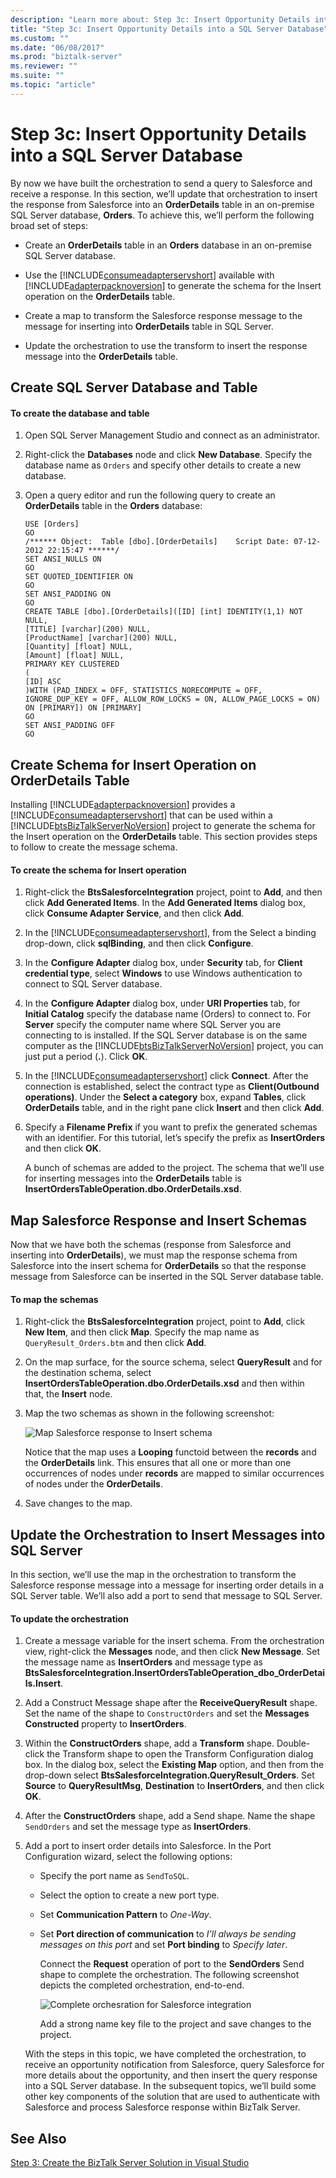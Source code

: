```yaml
---
description: "Learn more about: Step 3c: Insert Opportunity Details into a SQL Server Database"
title: "Step 3c: Insert Opportunity Details into a SQL Server Database"
ms.custom: ""
ms.date: "06/08/2017"
ms.prod: "biztalk-server"
ms.reviewer: ""
ms.suite: ""
ms.topic: "article"
---
```

# Step 3c: Insert Opportunity Details into a SQL Server Database
By now we have built the orchestration to send a query to Salesforce and receive a response. In this section, we’ll update that orchestration to insert the response from Salesforce into an **OrderDetails** table in an on-premise SQL Server database, **Orders**. To achieve this, we’ll perform the following broad set of steps:  
  
- Create an **OrderDetails** table in an **Orders** database in an on-premise SQL Server database.  
  
- Use the [!INCLUDE[consumeadapterservshort](../includes/consumeadapterservshort-md.md)] available with [!INCLUDE[adapterpacknoversion](../includes/adapterpacknoversion-md.md)] to generate the schema for the Insert operation on the **OrderDetails** table.  
  
- Create a map to transform the Salesforce response message to the message for inserting into **OrderDetails** table in SQL Server.  
  
- Update the orchestration to use the transform to insert the response message into the **OrderDetails** table.  
  
## Create SQL Server Database and Table  
  
#### To create the database and table  
  
1.  Open SQL Server Management Studio and connect as an administrator.  
  
2.  Right-click the **Databases** node and click **New Database**. Specify the database name as `Orders` and specify other details to create a new database.  
  
3.  Open a query editor and run the following query to create an **OrderDetails** table in the **Orders** database:  
  
    ```  
    USE [Orders]  
    GO  
    /****** Object:  Table [dbo].[OrderDetails]    Script Date: 07-12-2012 22:15:47 ******/  
    SET ANSI_NULLS ON  
    GO  
    SET QUOTED_IDENTIFIER ON  
    GO  
    SET ANSI_PADDING ON  
    GO  
    CREATE TABLE [dbo].[OrderDetails]([ID] [int] IDENTITY(1,1) NOT NULL,  
    [TITLE] [varchar](200) NULL,  
    [ProductName] [varchar](200) NULL,  
    [Quantity] [float] NULL,  
    [Amount] [float] NULL,  
    PRIMARY KEY CLUSTERED   
    (  
    [ID] ASC  
    )WITH (PAD_INDEX = OFF, STATISTICS_NORECOMPUTE = OFF, IGNORE_DUP_KEY = OFF, ALLOW_ROW_LOCKS = ON, ALLOW_PAGE_LOCKS = ON) ON [PRIMARY]) ON [PRIMARY]  
    GO  
    SET ANSI_PADDING OFF  
    GO  
    ```  
  
## Create Schema for Insert Operation on OrderDetails Table  
 Installing [!INCLUDE[adapterpacknoversion](../includes/adapterpacknoversion-md.md)] provides a [!INCLUDE[consumeadapterservshort](../includes/consumeadapterservshort-md.md)] that can be used within a [!INCLUDE[btsBizTalkServerNoVersion](../includes/btsbiztalkservernoversion-md.md)] project to generate the schema for the Insert operation on the **OrderDetails** table. This section provides steps to follow to create the message schema.  
  
#### To create the schema for Insert operation  
  
1. Right-click the **BtsSalesforceIntegration** project, point to **Add**, and then click **Add Generated Items**. In the **Add Generated Items** dialog box, click **Consume Adapter Service**, and then click **Add**.  
  
2. In the [!INCLUDE[consumeadapterservshort](../includes/consumeadapterservshort-md.md)], from the Select a binding drop-down, click **sqlBinding**, and then click **Configure**.  
  
3. In the **Configure Adapter** dialog box, under **Security** tab, for **Client credential type**, select **Windows** to use Windows authentication to connect to SQL Server database.  
  
4. In the **Configure Adapter** dialog box, under **URI Properties** tab, for **Initial Catalog** specify the database name (Orders) to connect to. For **Server** specify the computer name where SQL Server you are connecting to is installed. If the SQL Server database is on the same computer as the [!INCLUDE[btsBizTalkServerNoVersion](../includes/btsbiztalkservernoversion-md.md)] project, you can just put a period (**.**). Click **OK**.  
  
5. In the [!INCLUDE[consumeadapterservshort](../includes/consumeadapterservshort-md.md)] click **Connect**. After the connection is established, select the contract type as **Client(Outbound operations)**. Under the **Select a category** box, expand **Tables**, click **OrderDetails** table, and in the right pane click **Insert** and then click **Add**.  
  
6. Specify a **Filename Prefix** if you want to prefix the generated schemas with an identifier. For this tutorial, let’s specify the prefix as **InsertOrders** and then click **OK**.  
  
    A bunch of schemas are added to the project. The schema that we’ll use for inserting messages into the **OrderDetails** table is **InsertOrdersTableOperation.dbo.OrderDetails.xsd**.  
  
## Map Salesforce Response and Insert Schemas  
 Now that we have both the schemas (response from Salesforce and inserting into **OrderDetails**), we must map the response schema from Salesforce into the insert schema for **OrderDetails** so that the response message from Salesforce can be inserted in the SQL Server database table.  
  
#### To map the schemas  
  
1.  Right-click the **BtsSalesforceIntegration** project, point to **Add**, click **New Item**, and then click **Map**. Specify the map name as `QueryResult_Orders.btm` and then click **Add**.  
  
2.  On the map surface, for the source schema, select **QueryResult** and for the destination schema, select **InsertOrdersTableOperation.dbo.OrderDetails.xsd** and then within that, the **Insert** node.  
  
3.  Map the two schemas as shown in the following screenshot:  
  
     ![Map Salesforce response to Insert schema](../core/media/bts-sf-map-response-insert.jpg "BTS_SF_Map_Response_Insert")  
  
     Notice that the map uses a **Looping** functoid between the **records** and the **OrderDetails** link. This ensures that all one or more than one occurrences of nodes under **records** are mapped to similar occurrences of nodes under the **OrderDetails**.  
  
4.  Save changes to the map.  
  
## Update the Orchestration to Insert Messages into SQL Server  
 In this section, we’ll use the map in the orchestration to transform the Salesforce response message into a message for inserting order details in a SQL Server table. We’ll also add a port to send that message to SQL Server.  
  
#### To update the orchestration  
  
1. Create a message variable for the insert schema. From the orchestration view, right-click the **Messages** node, and then click **New Message**. Set the message name as **InsertOrders** and message type as **BtsSalesforceIntegration.InsertOrdersTableOperation_dbo_OrderDetails.Insert**.  
  
2. Add a Construct Message shape after the **ReceiveQueryResult** shape. Set the name of the shape to `ConstructOrders` and set the **Messages Constructed** property to **InsertOrders**.  
  
3. Within the **ConstructOrders** shape, add a **Transform** shape. Double-click the Transform shape to open the Transform Configuration dialog box. In the dialog box, select the **Existing Map** option, and then from the drop-down select **BtsSalesforceIntegration.QueryResult_Orders**. Set **Source** to **QueryResultMsg**, **Destination** to **InsertOrders**, and then click **OK**.  
  
4. After the **ConstructOrders** shape, add a Send shape. Name the shape `SendOrders` and set the message type as **InsertOrders**.  
  
5. Add a port to insert order details into Salesforce. In the Port Configuration wizard, select the following options:  
  
   - Specify the port name as `SendToSQL`.  
  
   - Select the option to create a new port type.  
  
   - Set **Communication Pattern** to *One-Way*.  
  
   - Set **Port direction of communication** to *I’ll always be sending messages on this port* and set **Port binding** to *Specify later*.  
  
     Connect the **Request** operation of port to the **SendOrders** Send shape to complete the orchestration. The following screenshot depicts the completed orchestration, end-to-end.  
  
     ![Complete orchesration for Salesforce integration](../core/media/bts-sf-complete-orch.jpg "BTS_SF_Complete_Orch")  
  
     Add a strong name key file to the project and save changes to the project.  
  
   With the steps in this topic, we have completed the orchestration, to receive an opportunity notification from Salesforce, query Salesforce for more details about the opportunity, and then insert the query response into a SQL Server database. In the subsequent topics, we’ll build some other key components of the solution that are used to authenticate with Salesforce and process Salesforce response within BizTalk Server.  
  
## See Also  
 [Step 3: Create the BizTalk Server Solution in Visual Studio](../core/step-3-create-the-biztalk-server-solution-in-visual-studio.md)

